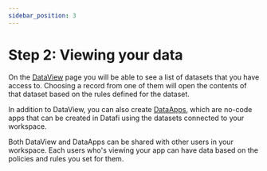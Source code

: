 ```yaml
---
sidebar_position: 3
---
```


# Step 2: Viewing your data

On the [DataView](https://home.datafi.us/dataview) page you will be able to see a list of datasets that you have access to. Choosing a record from one of them will open the contents of that dataset based on the rules defined for the dataset. 

In addition to DataView, you can also create [DataApps](https://home.datafi.us/dataapp), which are no-code apps that can be created in Datafi using the datasets connected to your workspace.

Both DataView and DataApps can be shared with other users in your workspace. Each users who's viewing your app can have data based on the policies and rules you set for them.  